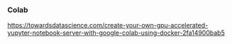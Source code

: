 ### Colab 

https://towardsdatascience.com/create-your-own-gpu-accelerated-yupyter-notebook-server-with-google-colab-using-docker-2fa14900bab5
